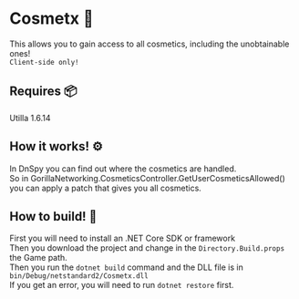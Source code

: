 # Cosmetx 🧢
This allows you to gain access to all cosmetics, including the unobtainable ones! <br />
`Client-side only!`
## Requires 📦
Utilla 1.6.14
## How it works! ⚙️
In DnSpy you can find out where the cosmetics are handled. <br />
So in GorillaNetworking.CosmeticsController.GetUserCosmeticsAllowed() you can apply a patch that gives you all cosmetics.

## How to build! 🔨
First you will need to install an .NET Core SDK or framework <br />
Then you download the project and change in the `Directory.Build.props` the Game path. <br />
Then you run the `dotnet build` command and the DLL file is in `bin/Debug/netstandard2/Cosmetx.dll` <br />
If you get an error, you will need to run `dotnet restore` first.

